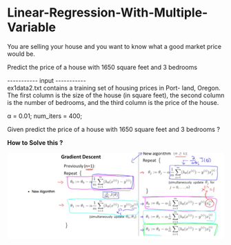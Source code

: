 # Linear-Regression-With-Multiple-Variable

You are selling your house and you want to know what a good market price would be. 

Predict the price of a house with 1650 square feet and 3 bedrooms

----------- input ----------- <br>
ex1data2.txt contains a training set of housing prices in Port- land, Oregon. 
The first column is the size of the house (in square feet), the second column is the number of bedrooms, and the third column is the price of the house.

α = 0.01;
num_iters = 400;

Given predict the price of a house with 1650 square feet and 3 bedrooms ?


<b>How to Solve this ?</b><br>

<img src="Linear%20Regression%20-%20Multiple.png">


